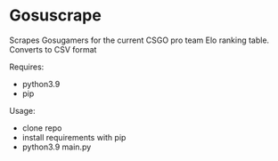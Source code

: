 # Gosuscrape

Scrapes Gosugamers for the current CSGO pro team Elo ranking table.
Converts to CSV format

Requires:
 - python3.9
 - pip

Usage: 
 - clone repo
 - install requirements with pip
 - python3.9 main.py